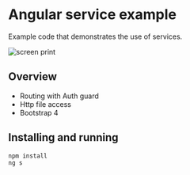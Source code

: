 # Angular service example

Example code that demonstrates the use of services.

![screen print](https://github.com/avansinformatica/angular-ivt2-examples/blob/master/angular/angular-services/doc/angular-services.png)

## Overview 
- Routing with Auth guard
- Http file access
- Bootstrap 4

## Installing and running
```
npm install
ng s
```
